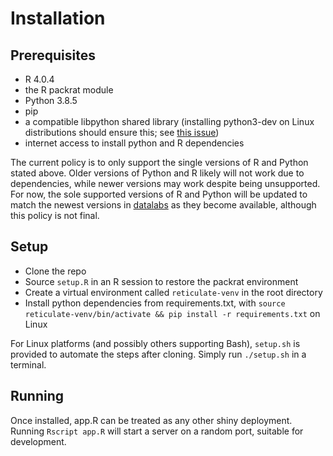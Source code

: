 # Installation
## Prerequisites
- R 4.0.4
- the R packrat module
- Python 3.8.5
- pip
- a compatible libpython shared library (installing python3-dev on Linux distributions should ensure this; see [this issue](https://github.com/rstudio/reticulate/issues/637))
- internet access to install python and R dependencies

The current policy is to only support the single versions of R and Python stated above.
Older versions of Python and R likely will not work due to dependencies, while newer versions may work despite being unsupported.
For now, the sole supported versions of R and Python will be updated to match the newest versions in [datalabs](https://datalab.datalabs.ceh.ac.uk/) as they become available, although this policy is not final.

## Setup
- Clone the repo
- Source `setup.R` in an R session to restore the packrat environment
- Create a virtual environment called `reticulate-venv` in the root directory
- Install python dependencies from requirements.txt, with `source reticulate-venv/bin/activate && pip install -r requirements.txt` on Linux

For Linux platforms (and possibly others supporting Bash), `setup.sh` is provided to automate the steps after cloning.
Simply run `./setup.sh` in a terminal.

## Running
Once installed, app.R can be treated as any other shiny deployment.
Running `Rscript app.R` will start a server on a random port, suitable for development.
